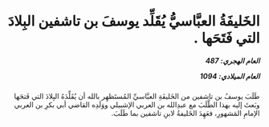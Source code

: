<h1 dir="rtl">الخَليفَةُ العبَّاسيُّ يُقَلِّد يوسفَ بن تاشفين البِلادَ التي فَتَحَها .</h1>

<h5 dir="rtl">العام الهجري:  487

العام الميلادي: 1094

</h5>

<p dir="rtl">طَلَبَ يوسفُ بن تاشفين من الخَليفَةِ العبَّاسيِّ المُستَظهِر بالله أن يُقَلِّدَهُ البِلادَ التي فَتحَها وبَعثَ إليه بهذا الطَّلَبَ مع عبدِالله بن العربي الإشبيلي ووَلَدِه القاضي أبي بكرِ بن العربي الإمامِ المَشهورِ، فعَهِدَ الخَليفةُ لابنِ تاشفين بما طَلَبَ.</p></br>
